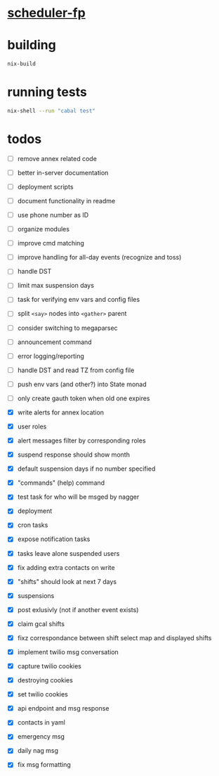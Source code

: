 # [scheduler-fp][]

# building
```sh
nix-build
```
# running tests
```sh
nix-shell --run "cabal test"
```

# todos
- [ ] remove annex related code
- [ ] better in-server documentation
- [ ] deployment scripts
- [ ] document functionality in readme
- [ ] use phone number as ID
- [ ] organize modules
- [ ] improve cmd matching
- [ ] improve handling for all-day events (recognize and toss)
- [ ] handle DST
- [ ] limit max suspension days
- [ ] task for verifying env vars and config files
- [ ] split `<say>` nodes into `<gather>` parent
- [ ] consider switching to megaparsec
- [ ] announcement command
- [ ] error logging/reporting
- [ ] handle DST and read TZ from config file
- [ ] push env vars (and other?) into State monad
- [ ] only create gauth token when old one expires
- [x] write alerts for annex location
- [x] user roles
- [x] alert messages filter by corresponding roles
- [x] suspend response should show month
- [x] default suspension days if no number specified
- [x] "commands" (help) command
- [x] test task for who will be msged by nagger
- [x] deployment
- [x] cron tasks
- [x] expose notification tasks
- [x] tasks leave alone suspended users
- [x] fix adding extra contacts on write
- [x] "shifts" should look at next 7 days
- [x] suspensions
- [x] post exlusivly (not if another event exists)
- [x] claim gcal shifts
- [x] fixz correspondance between shift select map and displayed shifts
- [x] implement twilio msg conversation
- [x] capture twilio cookies
- [x] destroying cookies
- [x] set twilio cookies
- [x] api endpoint and msg response
- [x] contacts in yaml
- [x] emergency msg
- [x] daily nag msg
- [x] fix msg formatting



[scheduler-fp]: https://github.com/goosetherumfoodle/scheduler-fp
